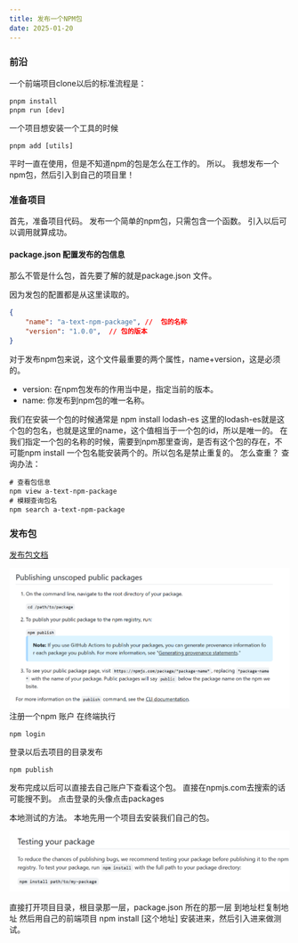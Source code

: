 ```yaml
---
title: 发布一个NPM包
date: 2025-01-20
---
```

### 前沿

一个前端项目clone以后的标准流程是：
```
pnpm install
pnpm run [dev]
```

一个项目想安装一个工具的时候
```
pnpm add [utils]
```
平时一直在使用，但是不知道npm的包是怎么在工作的。
所以。
我想发布一个npm包，然后引入到自己的项目里！
### 准备项目
首先，准备项目代码。
发布一个简单的npm包，只需包含一个函数。
引入以后可以调用就算成功。
#### package.json 配置发布的包信息

那么不管是什么包，首先要了解的就是package.json 文件。

因为发包的配置都是从这里读取的。
```json
{
	"name": "a-text-npm-package", //  包的名称
	"version": "1.0.0",  // 包的版本
}
```
对于发布npm包来说，这个文件最重要的两个属性，name+version，这是必须的。
- version: 在npm包发布的作用当中是，指定当前的版本。
- name: 你发布到npm包的唯一名称。

我们在安装一个包的时候通常是 npm install lodash-es
这里的lodash-es就是这个包的包名，也就是这里的name，这个值相当于一个包的id，所以是唯一的。
在我们指定一个包的名称的时候，需要到npm那里查询，是否有这个包的存在，不可能npm install 一个包名能安装两个的。所以包名是禁止重复的。
怎么查重？
查询办法：
``` shell
# 查看包信息
npm view a-text-npm-package
# 模糊查询包名
npm search a-text-npm-package
```



### 发布包

[发布包文档](https://docs.npmjs.com/creating-and-publishing-unscoped-public-packages)

![](https://raw.githubusercontent.com/InsHomePgup/pic_go_img/main/blog/20250120130501168.png)
注册一个npm 账户
在终端执行

```
npm login
```

登录以后去项目的目录发布
```
npm publish
```

发布完成以后可以直接去自己账户下查看这个包。
直接在npmjs.com去搜索的话可能搜不到。
点击登录的头像点击packages

本地测试的方法。
本地先用一个项目去安装我们自己的包。


![](https://raw.githubusercontent.com/InsHomePgup/pic_go_img/main/blog/20250120135916228.png)

直接打开项目目录，根目录那一层，package.json 所在的那一层
到地址栏复制地址
然后用自己的前端项目
npm install [这个地址]
安装进来，然后引入进来做测试。
